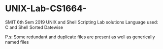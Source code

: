 # UNIX-Lab-CS1664-
SMIT 6th Sem 2019 UNIX and Shell Scripting Lab solutions
Language used: C and Shell
Sorted Datewise

P.s: Some redundant and duplicate files are present as well as generically named files
